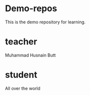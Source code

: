 # Demo-repos
This is the demo repository for learning.

# teacher 
Muhammad Husnain Butt

# student
All over the world